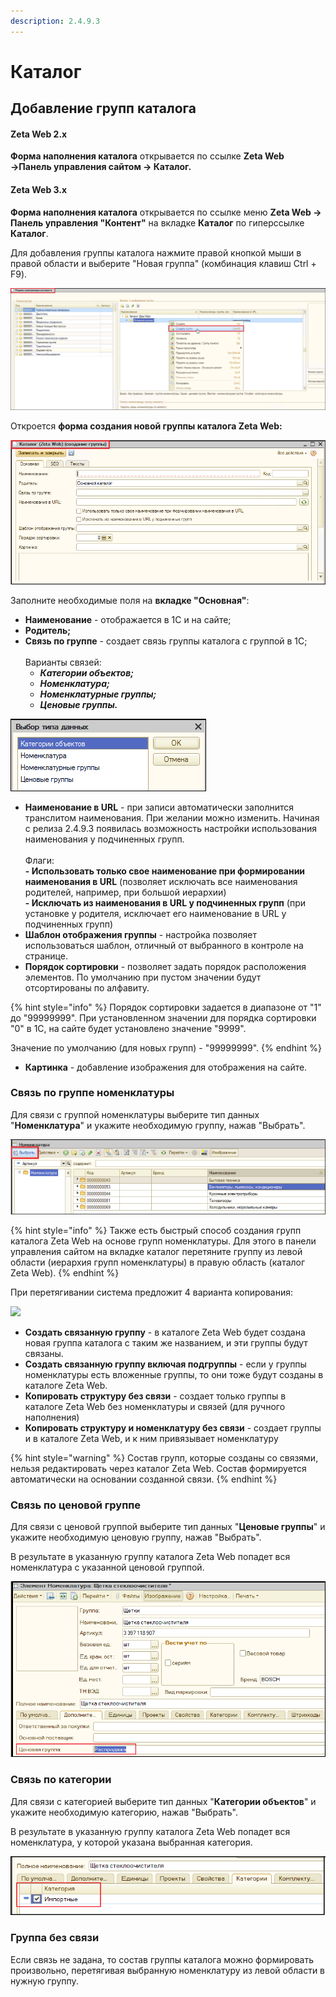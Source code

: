 ```yaml
---
description: 2.4.9.3
---
```


# Каталог

## Добавление групп каталога

#### Zeta Web 2.x

**Форма наполнения каталога**  открывается по ссылке **Zeta Web →Панель управления сайтом → Каталог.**

#### Zeta Web 3.x

**Форма наполнения каталога** открывается по ссылке меню **Zeta Web → Панель управления "Контент"** на вкладке **Каталог** по гиперссылке **Каталог**.



Для добавления группы каталога нажмите правой кнопкой мыши в правой области и выберите "Новая группа" (комбинация клавиш Ctrl + F9).

![](<../../.gitbook/assets/Image 4.png>)

Откроется **форма создания новой группы каталога Zeta Web:**

![](<../../.gitbook/assets/Image 5.png>)

Заполните необходимые поля на **вкладке "Основная"**:

* **Наименование** - отображается в 1С и на сайте;
* **Родитель;**
* **Связь по группе** - создает связь группы каталога с группой в 1С;\
  \
  Варианты связей:
  * _**Категории объектов;**_
  * _**Номенклатура;**_
  * _**Номенклатурные группы;**_
  * _**Ценовые группы.**_

![](<../../.gitbook/assets/Image 6 (1).png>)

* **Наименование в URL** - при записи автоматически заполнится транслитом наименования. При желании можно изменить. Начиная с релиза 2.4.9.3 появилась возможность настройки использования наименования у подчиненных групп.\
  \
  Флаги:\
  **- Использовать только свое наименование при формировании наименования в URL** (позволяет исключать все наименования родителей, например, при большой иерархии)\
  **- Исключать из наименования в URL у подчиненных групп** (при установке у родителя, исключает его наименование в URL у подчиненных групп)
* **Шаблон отображения группы** - настройка позволяет использоваться шаблон, отличный от выбранного в контроле на странице.
* **Порядок сортировки** - позволяет задать порядок расположения элементов. По умолчанию при пустом значении будут отсортированы по алфавиту.

{% hint style="info" %}
Порядок сортировки задается в диапазоне от "1" до "99999999". При установленном значении для порядка сортировки "0" в 1С, на сайте будет установлено значение "9999".

Значение по умолчанию (для новых групп) - "99999999".
{% endhint %}

* **Картинка** - добавление изображения для отображения на сайте.

### Связь по группе номенклатуры

Для связи с группой номенклатуры выберите тип данных "**Номенклатура**" и укажите необходимую группу, нажав "Выбрать".

![](<../../.gitbook/assets/Image 12 (1).png>)

{% hint style="info" %}
Также есть быстрый способ создания групп каталога Zeta Web на основе групп номенклатуры. Для этого в панели управления сайтом на вкладке каталог перетяните группу из левой области (иерархия групп номенклатуры) в правую область (каталог Zeta Web).
{% endhint %}

При перетягивании система предложит 4 варианта копирования:

![](<../../.gitbook/assets/image (381).png>)

* **Создать связанную группу** - в каталоге Zeta Web будет создана новая группа каталога с таким же названием, и эти группы будут связаны.
* **Создать связанную группу включая подгруппы** - если у группы номенклатуры есть вложенные группы, то они тоже будут созданы в каталоге Zeta Web.
* **Копировать структуру без связи** - создает только группы в каталоге Zeta Web без номенклатуры и связей (для ручного наполнения)
* **Копировать структуру и номенклатуру без связи** - создает группы и в каталоге Zeta Web, и к ним привязывает номенклатуру

{% hint style="warning" %}
Состав групп, которые созданы со связями, нельзя редактировать через каталог Zeta Web. Состав формируется автоматически на основании созданной связи.
{% endhint %}

### Связь по ценовой группе

Для связи с ценовой группой выберите тип данных "**Ценовые группы**" и укажите необходимую ценовую группу, нажав "Выбрать".

В результате в указанную группу каталога Zeta Web попадет вся номенклатура с указанной ценовой группой.

![](<../../.gitbook/assets/Image 161.png>)

### Связь по категории

Для связи с категорией выберите тип данных "**Категории объектов**" и укажите необходимую категорию, нажав "Выбрать".

В результате в указанную группу каталога Zeta Web попадет вся номенклатура, у которой указана выбранная категория.

![](<../../.gitbook/assets/Image 168 (1).png>)

### Группа без связи

Если связь не задана, то состав группы каталога можно формировать произвольно, перетягивая выбранную номенклатуру из левой области в нужную группу.
